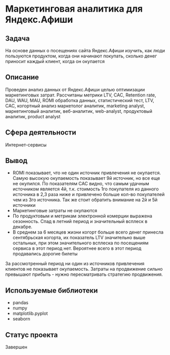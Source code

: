 # Маркетинговая аналитика для Яндекс.Афиши

## Задача
На основе данных о посещениях сайта Яндекс.Афиши изучить, как люди пользуются продуктом, когда они начинают покупать, сколько денег приносит каждый клиент, когда он окупается	



## Описание
Проведен анализ данных от Яндекс.Афиши целью оптимизации маркетинговых затрат.
Рассчитаны метрики LTV, CAC, Retention rate, DAU, WAU, MAU, ROMI	обработка данных, статистический тест, LTV, CAC, когортный анализ	маркетолог аналитик, marketing analyst, маркетинговый аналитик, веб-аналитик, web-analyst, продуктовый аналитик, product analyst


## Сфера деятельности
Интернет-сервисы

## Вывод
- ROMI показывает, что не один источник привлечения не окупается. Самую высокую окупаемость показывает 9й источник, но все еще не окупился.
По показателям CAC видно, что самым удачным источником является 4й, т.к. стоимость 1го покупателя из данного источника в 2,3 раза ниже и привлечено больше кол-во покупателей чем из 3го источника. Так же стоит обратить внимание на 2й и 5й источники
- Маркетинговые затраты не окупаются
- По продуктовым и метрикам электронной комерции выражена сезонность. Спад в летний период и значительный всплеск в декабре.
- В среднем за 6 месяцев жизни когорт больше всего денег принесла сентябрьская когорта, их показатель LTV значительно выше остальных, при этом значительного всплеска по посещениям сервиса в этот период нет. Вероятнее всего в этот период продавались дорогие билеты

За рассмотренный период ни один из источников привлечения клиентов не показывает окупаемость. Затраты на продвижение сильно превышают прибыть - нужно пересматривать стратегию продвижения.  

## Используемые библиотеки
- pandas
- numpy
- matplotlib.pyplot
- seaborn

## Статус проекта
Завершен
